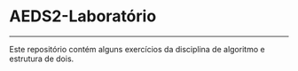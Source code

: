 # AEDS2-Laboratório 
---
Este repositório contém alguns exercícios da disciplina de algoritmo e estrutura de dois.

